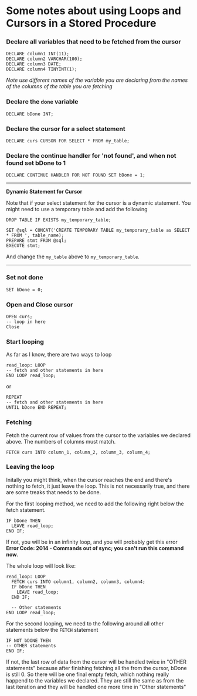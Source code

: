 # Some notes about using Loops and Cursors in a Stored Procedure

### Declare all variables that need to be fetched from the cursor
```
DECLARE column1 INT(11);
DECLARE column2 VARCHAR(100);
DECLARE column3 DATE;
DECLARE column4 TINYINT(1);
```

*Note use different names of the variable you are declaring from the names of the columns of the table you are fetching*

### Declare the `done` variable
```
DECLARE bDone INT;
```

### Declare the cursor for a select statement
```
DECLARE curs CURSOR FOR SELECT * FROM my_table;
```

### Declare the continue handler for 'not found', and when not found set bDone to 1
```
DECLARE CONTINUE HANDLER FOR NOT FOUND SET bDone = 1;
```

***

**Dynamic Statement for Cursor**

Note that if your select statement for the cursor is a dynamic statement. You might need to use a temporary table and add the following

```
DROP TABLE IF EXISTS my_temporary_table;

SET @sql = CONCAT('CREATE TEMPORARY TABLE my_temporary_table as SELECT * FROM ', table_name);
PREPARE stmt FROM @sql;
EXECUTE stmt;
```

And change the `my_table` above to `my_temporary_table`.
  
***

### Set not done
```
SET bDone = 0;
```

### Open and Close cursor
```
OPEN curs;
-- loop in here
Close
```

### Start looping

As far as I know, there are two ways to loop

```
read_loop: LOOP
-- fetch and other statements in here
END LOOP read_loop;
```
or
```
REPEAT
-- fetch and other statements in here
UNTIL bDone END REPEAT;
```

### Fetching
Fetch the current row of values from the cursor to the variables we declared above. The numbers of columns must match.
```
FETCH curs INTO column_1, column_2, column_3, column_4;
```

### Leaving the loop
Initally you might think, when the cursor reaches the end and there's nothing to fetch, it just leave the loop. This is not necessarily true, and there are some treaks that needs to be done.

For the first looping method, we need to add the following right below the fetch statement.
```
IF bDone THEN
  LEAVE read_loop;
END IF;
```
If not, you will be in an infinity loop, and you will probably get this error **Error Code: 2014 - Commands out of sync; you can't run this command now**.

The whole loop will look like:
```
read_loop: LOOP
  FETCH curs INTO column1, column2, column3, column4;
  IF bDone THEN
    LEAVE read_loop;
  END IF;
  
  -- Other statements
END LOOP read_loop;
```

For the second looping, we need to the following around all other statements below the `FETCH` statement
```
IF NOT bDONE THEN
-- OTHER statements
END IF;
```

If not, the last row of data from the cursor will be handled twice in "OTHER statements" because after finishing fetching all the from the cursor, bDone is still 0. So there will be one final empty fetch, which nothing really happend to the variables we declared. They are still the same as from the last iteration and they will be handled one more time in "Other statements"


